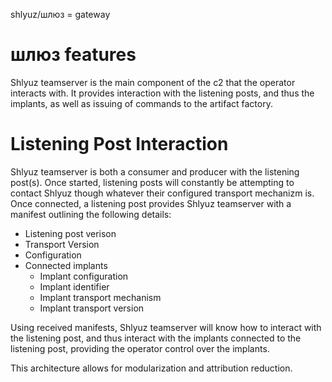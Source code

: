 shlyuz/шлюз = gateway

# шлюз features
Shlyuz teamserver is the main component of the c2 that the operator interacts with. It provides interaction with the listening posts, and thus the implants, as well as issuing of commands to the artifact factory.

# Listening Post Interaction
Shlyuz teamserver is both a consumer and producer with the listening post(s). Once started, listening posts will constantly be attempting to contact Shlyuz though whatever their configured transport mechanizm is. Once connected, a listening post provides Shlyuz teamserver with a manifest outlining the following details:

- Listening post verison
- Transport Version
- Configuration
- Connected implants
    - Implant configuration
    - Implant identifier
    - Implant transport mechanism
    - Implant transport version
    
Using received manifests, Shlyuz teamserver will know how to interact with the listening post, and thus interact with the implants connected to the listening post, providing the operator control over the implants.
 
This architecture allows for modularization and attribution reduction.